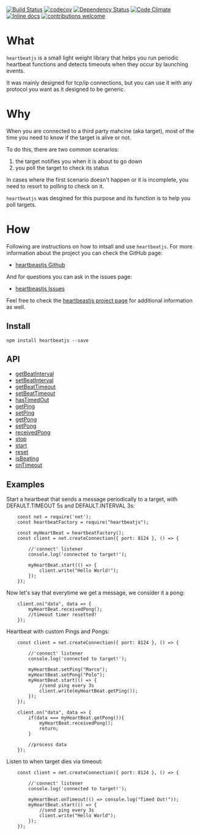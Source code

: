 [![Build Status](https://travis-ci.org/Fl4m3Ph03n1x/heartbeastjs.svg?branch=master)](https://travis-ci.org/Fl4m3Ph03n1x/heartbeastjs)
[![codecov](https://codecov.io/gh/Fl4m3Ph03n1x/heartbeastjs/branch/master/graph/badge.svg)](https://codecov.io/gh/Fl4m3Ph03n1x/heartbeastjs)
[![Dependency Status](https://www.versioneye.com/user/projects/59538da0368b08006483b4ab/badge.svg)](https://www.versioneye.com/user/projects/59538da0368b08006483b4ab)
[![Code Climate](https://codeclimate.com/github/Fl4m3Ph03n1x/heartbeastjs/badges/gpa.svg)](https://codeclimate.com/github/Fl4m3Ph03n1x/heartbeastjs)
[![Inline docs](http://inch-ci.org/github/Fl4m3Ph03n1x/heartbeastjs.svg?branch=master)](http://inch-ci.org/github/Fl4m3Ph03n1x/heartbeastjs)
[![contributions welcome](https://img.shields.io/badge/contributions-welcome-brightgreen.svg?style=flat)](https://github.com/dwyl/esta/issues)

#   What

`heartbeatjs` is a small light weight library that helps you run periodic
heartbeat functions and detects timeouts when they occur by launching events.

It was mainly designed for tcp/ip connections, but you can use it with any
protocol you want as it designed to be generic.

#   Why

When you are connected to a third party mahcine (aka target), most of the time
you need to know if the target is alive or not.

To do this, there are two common scenarios:

 1. the target notifies you when it is about to go down
 2. you poll the target to check its status

In cases where the first scenario doesn't happen or it is incomplete, you need
to resort to polling to check on it.

`heartbeatjs` was desgined for this purpose and its function is to help you poll
targets.

#   How

Following are instructions on how to intsall and use `heartbeatjs`. For more
information about the project you can check the GitHub page:

 - [heartbeastjs Github](https://github.com/Fl4m3Ph03n1x/heartbeastjs)

And for questions you can ask in the issues page:

 - [heartbeastjs Issues](https://github.com/Fl4m3Ph03n1x/heartbeastjs/issues)

Feel free to check the [heartbeastjs project page](https://fl4m3ph03n1x.github.io/heartbeastjs/index.html)
for additional information as well.

## Install

    npm install heartbeatjs --save

## API

 - <a href="https://fl4m3ph03n1x.github.io/heartbeastjs/module-heartBeat.html#~getBeatInterval__anchor">getBeatInterval</a>
 - <a href="https://fl4m3ph03n1x.github.io/heartbeastjs/module-heartBeat.html#~setBeatInterval__anchor">setBeatInterval</a>
 - <a href="https://fl4m3ph03n1x.github.io/heartbeastjs/module-heartBeat.html#~getBeatTimeout__anchor">getBeatTimeout</a>
 - <a href="https://fl4m3ph03n1x.github.io/heartbeastjs/module-heartBeat.html#~setBeatTimeout__anchor">setBeatTimeout</a>
 - <a href="https://fl4m3ph03n1x.github.io/heartbeastjs/module-heartBeat.html#~hasTimedOut__anchor">hasTimedOut</a>
 - <a href="https://fl4m3ph03n1x.github.io/heartbeastjs/module-heartBeat.html#~getPing__anchor">getPing</a>
 - <a href="https://fl4m3ph03n1x.github.io/heartbeastjs/module-heartBeat.html#~setPing__anchor">setPing</a>
 - <a href="https://fl4m3ph03n1x.github.io/heartbeastjs/module-heartBeat.html#~getPong__anchor">getPong</a>
 - <a href="https://fl4m3ph03n1x.github.io/heartbeastjs/module-heartBeat.html#~setPong__anchor">setPong</a>
 - <a href="https://fl4m3ph03n1x.github.io/heartbeastjs/module-heartBeat.html#~receivedPong__anchor">receivedPong</a>
 - <a href="https://fl4m3ph03n1x.github.io/heartbeastjs/module-heartBeat.html#~stop__anchor">stop</a>
 - <a href="https://fl4m3ph03n1x.github.io/heartbeastjs/module-heartBeat.html#~start__anchor">start</a>
 - <a href="https://fl4m3ph03n1x.github.io/heartbeastjs/module-heartBeat.html#~reset__anchor">reset</a>
 - <a href="https://fl4m3ph03n1x.github.io/heartbeastjs/module-heartBeat.html#~isBeating__anchor">isBeating</a>
 - <a href="https://fl4m3ph03n1x.github.io/heartbeastjs/module-heartBeat.html#~onTimeout__anchor">onTimeout</a>

##  Examples

Start a heartbeat that sends a message periodically to a target, with
DEFAULT.TIMEOUT 5s and DEFAULT.INTERVAL 3s:

        const net = require('net');
        const heartbeatFactory = require("heartbeatjs");

        const myHeartBeat = heartbeatFactory();
        const client = net.createConnection({ port: 8124 }, () => {

            //'connect' listener
            console.log('connected to target!');

            myHeartBeat.start(() => {
                client.write("Hello World!");    
            });
        });


Now let's say that everytime we get a message, we consider it a pong:

        client.on("data", data => {
            myHeartBeat.receivedPong();
            //timeout timer resetted!
        });

Heartbeat with custom Pings and Pongs:

        const client = net.createConnection({ port: 8124 }, () => {

            //'connect' listener
            console.log('connected to target!');

            myHeartBeat.setPing("Marco");
            myHeartBeat.setPong("Polo");
            myHeartBeat.start(() => {
                //send ping every 3s
                client.write(myHeartBeat.getPing());    
            });
        });

        client.on("data", data => {
            if(data === myHeartBeat.getPong()){
                myHeartBeat.receivedPong();
                return;
            }

            //process data                
        });

Listen to when target dies via timeout:

        const client = net.createConnection({ port: 8124 }, () => {

            //'connect' listener
            console.log('connected to target!');

            myHeartBeat.onTimeout(() => console.log("Timed Out!"));
            myHeartBeat.start(() => {
                //send ping every 3s
                client.write("Hello World");    
            });
        });
